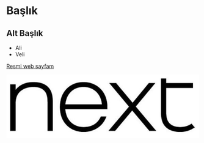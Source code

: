 # Başlık
## Alt Başlık

* Ali
* Veli

[Resmi web sayfam](https://enespolat.surge.sh/)

![](./resim.jpeg)
